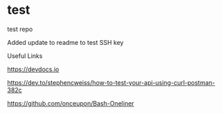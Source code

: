 # test
test repo

Added update to readme to test SSH key

Useful Links

https://devdocs.io

https://dev.to/stephencweiss/how-to-test-your-api-using-curl-postman-382c

https://github.com/onceupon/Bash-Oneliner
